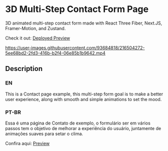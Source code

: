 # 3D Multi-Step Contact Form Page

3D animated multi-step contact form made with React Three Fiber, Next.JS, Framer-Motion, and Zustand.

Check it out: [Deployed Preview](https://3d-multistep-contact-form.vercel.app/)

https://user-images.githubusercontent.com/93684818/216504272-5ee68bd2-2fd3-416b-b2f4-06e85b1b9642.mp4


## Description

### EN

This is a Contact page example, this multi-step form goal is to make a better user experience, along with smooth and simple animations to set the mood.

### PT-BR

Essa é uma página de Contato de exemplo, o formulário ser em vários passos tem o objetivo de melhorar a experiência do usuário, juntamente de animações suaves para setar o clima.

Confira aqui: [Preview](https://3d-multistep-contact-form.vercel.app/)